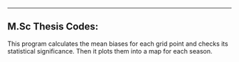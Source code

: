 ------------------
M.Sc Thesis Codes:
------------------

This program calculates the mean biases for each grid point and checks its statistical significance. Then it plots them into a map for each season.